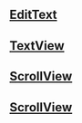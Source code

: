 ## [EditText](https://github.com/trantronghien/Design-UI/blob/master/Working-with-the-EditText.md)

## [TextView](https://github.com/trantronghien/Design-UI/blob/master/Working-with-the-TextView.md)

## [ScrollView](https://github.com/trantronghien/Design-UI/blob/master/Working-with-the-ScrollView.md)

## [ScrollView](https://github.com/trantronghien/Design-UI/blob/master/Working-with-the-ImageView.md)
